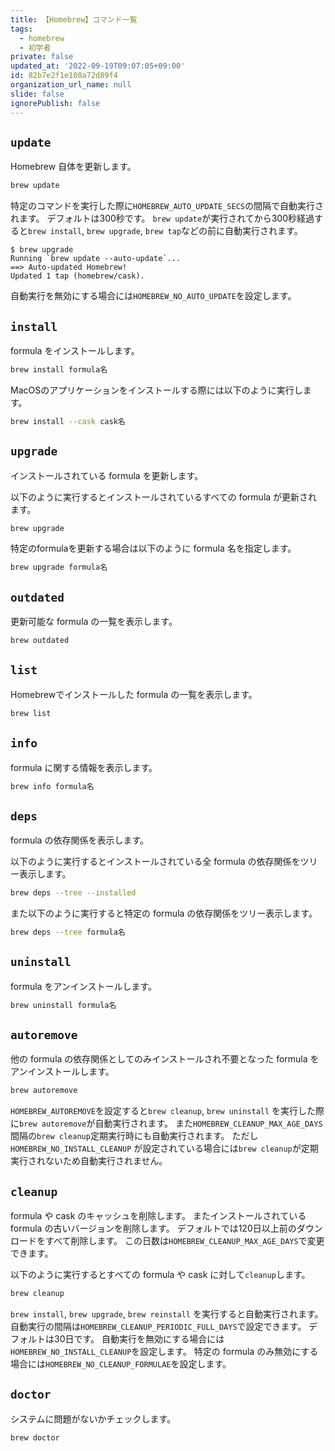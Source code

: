 ```yaml
---
title: 【Homebrew】コマンド一覧
tags:
  - homebrew
  - 初学者
private: false
updated_at: '2022-09-19T09:07:05+09:00'
id: 82b7e2f1e108a72d89f4
organization_url_name: null
slide: false
ignorePublish: false
---
```

## `update`

Homebrew 自体を更新します。

```zsh
brew update
```

特定のコマンドを実行した際に`HOMEBREW_AUTO_UPDATE_SECS`の間隔で自動実行されます。
デフォルトは300秒です。
`brew update`が実行されてから300秒経過すると`brew install`, `brew upgrade`, `brew tap`などの前に自動実行されます。

```zsh:ターミナル
$ brew upgrade
Running `brew update --auto-update`...
==> Auto-updated Homebrew!
Updated 1 tap (homebrew/cask).
```

自動実行を無効にする場合には`HOMEBREW_NO_AUTO_UPDATE`を設定します。

## `install`

formula をインストールします。

```zsh
brew install formula名
```

MacOSのアプリケーションをインストールする際には以下のように実行します。

```zsh
brew install --cask cask名
```

## `upgrade`

インストールされている formula を更新します。

以下のように実行するとインストールされているすべての formula が更新されます。

```zsh
brew upgrade
```

特定のformulaを更新する場合は以下のように formula 名を指定します。

```zsh
brew upgrade formula名
```

## `outdated`

更新可能な formula の一覧を表示します。

```zsh
brew outdated
```

## `list`

Homebrewでインストールした formula の一覧を表示します。

```zsh
brew list
```

## `info`

formula に関する情報を表示します。

```zsh
brew info formula名
```

## `deps`

formula の依存関係を表示します。

以下のように実行するとインストールされている全 formula の依存関係をツリー表示します。

```zsh
brew deps --tree --installed
```

また以下のように実行すると特定の formula の依存関係をツリー表示します。

```zsh
brew deps --tree formula名
```

## `uninstall`

formula をアンインストールします。

```zsh
brew uninstall formula名
```

## `autoremove`

他の formula の依存関係としてのみインストールされ不要となった formula をアンインストールします。

```zsh
brew autoremove
```

`HOMEBREW_AUTOREMOVE`を設定すると`brew cleanup`, `brew uninstall` を実行した際に`brew autoremove`が自動実行されます。
また`HOMEBREW_CLEANUP_MAX_AGE_DAYS`間隔の`brew cleanup`定期実行時にも自動実行されます。
ただし`HOMEBREW_NO_INSTALL_CLEANUP` が設定されている場合には`brew cleanup`が定期実行されないため自動実行されません。

## `cleanup`

formula や cask のキャッシュを削除します。
またインストールされている formula の古いバージョンを削除します。
デフォルトでは120日以上前のダウンロードをすべて削除します。
この日数は`HOMEBREW_CLEANUP_MAX_AGE_DAYS`で変更できます。

以下のように実行するとすべての formula や cask に対して`cleanup`します。

```zsh
brew cleanup
```

`brew install`, `brew upgrade`, `brew reinstall` を実行すると自動実行されます。
自動実行の間隔は`HOMEBREW_CLEANUP_PERIODIC_FULL_DAYS`で設定できます。
デフォルトは30日です。
自動実行を無効にする場合には`HOMEBREW_NO_INSTALL_CLEANUP`を設定します。
特定の formula のみ無効にする場合には`HOMEBREW_NO_CLEANUP_FORMULAE`を設定します。

## `doctor`

システムに問題がないかチェックします。

```zsh
brew doctor
```


